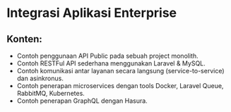 # Integrasi Aplikasi Enterprise

## Konten:

- Contoh penggunaan API Public pada sebuah project monolith.
- Contoh RESTFul API sederhana menggunakan Laravel & MySQL.
- Contoh komunikasi antar layanan secara langsung (service-to-service) dan asinkronus.
- Contoh penerapan microservices dengan tools Docker, Laravel Queue, RabbitMQ, Kubernetes.
- Contoh penerapan GraphQL dengan Hasura.